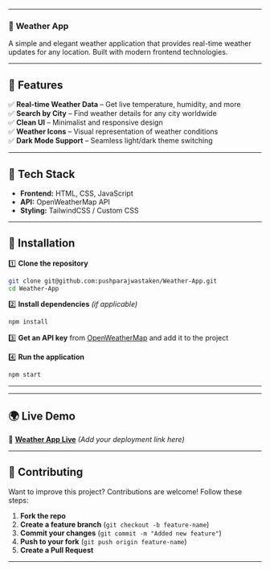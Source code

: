  

---

### 📌 **Weather App**  

  

A simple and elegant weather application that provides real-time weather updates for any location. Built with modern frontend technologies.  

---

## 🌟 **Features**  
✅ **Real-time Weather Data** – Get live temperature, humidity, and more  
✅ **Search by City** – Find weather details for any city worldwide  
✅ **Clean UI** – Minimalist and responsive design  
✅ **Weather Icons** – Visual representation of weather conditions  
✅ **Dark Mode Support** – Seamless light/dark theme switching  

---

## 🚀 **Tech Stack**  
- **Frontend:** HTML, CSS, JavaScript  
- **API:** OpenWeatherMap API  
- **Styling:** TailwindCSS / Custom CSS  

---

## 🔧 **Installation**  

1️⃣ **Clone the repository**  
```sh
git clone git@github.com:pushparajwastaken/Weather-App.git
cd Weather-App
```

2️⃣ **Install dependencies** _(if applicable)_  
```sh
npm install
```

3️⃣ **Get an API key** from [OpenWeatherMap](https://openweathermap.org/api) and add it to the project  

4️⃣ **Run the application**  
```sh
npm start
```

---

  

---

## 🌍 **Live Demo**  
🔗 **[Weather App Live](#)** _(Add your deployment link here)_  

---

## 🤝 **Contributing**  
Want to improve this project? Contributions are welcome! Follow these steps:  

1. **Fork the repo**  
2. **Create a feature branch** (`git checkout -b feature-name`)  
3. **Commit your changes** (`git commit -m "Added new feature"`)  
4. **Push to your fork** (`git push origin feature-name`)  
5. **Create a Pull Request**  

---
